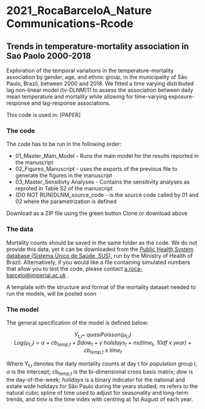 # 2021_RocaBarceloA_Nature Communications-Rcode
## Trends in temperature-mortality association in Sao Paolo 2000-2018

Exploration of the temporal variations in the temperature-mortality association by gender, age, and ethnic group, in the municipality of São Paulo, Brazil, between 2000 and 2018. We fitted a time varying distributed lag non-linear model (tv-DLNM)11 to assess the association between daily mean temperature and mortality while allowing for time-varying exposure-response and lag-response associations. 

This code is used in:
[PAPER]


### The code
The code has to be run in the following order:
- 01_Master_Main_Model - Runs the main model for the results reported in the manuscript
- 02_Figures_Manuscript - uses the exports of the previous file to generate the figures in the manuscript
- 03_Master_Sensitivty Analyses - Contains the sensitivity analyses as reproted in Table S2 of the manuscript
- (DO NOT RUN)DLNM_source_code - is the source code called by 01 and 02 where the parametrization is defined



Download as a ZIP file using the green button Clone or download above

### The data
Mortality counts should be saved in the same folder as the code. We do not provide this data, yet it can be downloaded from the [Public Health System database (Sistema Único de Saúde, SUS)](https://datasus.saude.gov.br/mortalidade-desde-1996-pela-cid-10), run by the Ministry of Health of Brazil. Alternatively, if you would like a file containing simulated numbers that allow you to test the code, please contact a.roca-barcelo@imperial.ac.uk .

A template with the structure and format of the mortality dataset needed to run the models, will be posted soon 

### The model

The general specification of the model is defined below:
<p align="center"><i>
Y<sub>t,i</sub>~ quasiPoisson(μ<sub>t,i</sub>)  <br/>
Log(μ<sub>t,i</sub>) = α + cb<sub>temp,t</sub>  +  βdow<sub>t</sub> + γ holidays<sub>t</sub> + ns(time<sub>t</sub>, 10df x year)  + cb<sub>temp,t</sub> x time<sub>t</sub>    <br/>
  </p></i>

Where Y<sub>t,i</sub> denotes the daily mortality counts at day t for population group i; *α* is the intercept; cb<sub>temp,t</sub> is the bi-dimensional cross basis matrix; *dow* is the day-of-the-week; *holidays* is a binary indicator for the national and estate wide holidays for São Paulo during the years studied; *ns* refers to the natural cubic spline of time used to adjust for seasonality and long-term trends, and *time* is the time index with centring at 1st August of each year.


